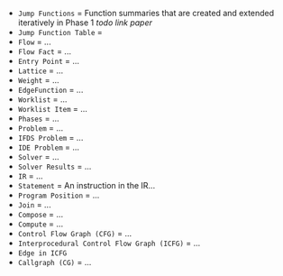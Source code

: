 * `Jump Functions` = Function summaries that are created and extended iteratively in Phase 1 *todo link paper*
* `Jump Function Table` = 
* `Flow` = ...
* `Flow Fact` = ...
* `Entry Point` = ...
* `Lattice` = ...
* `Weight` = ...
* `EdgeFunction` = ...
* `Worklist` = ...
* `Worklist Item` = ...
* `Phases` = ...
* `Problem` = ...
* `IFDS Problem` = ...
* `IDE Problem` = ...
* `Solver` = ...
* `Solver Results` = ...
* `IR` = ...
* `Statement` = An instruction in the IR...
* `Program Position` = ...
* `Join` = ...
* `Compose` = ...
* `Compute` = ...
* `Control Flow Graph (CFG)` = ...
* `Interprocedural Control Flow Graph (ICFG)` = ...
* `Edge in ICFG`
* `Callgraph (CG)` = ...